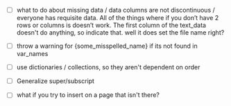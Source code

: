 
- [ ] what to do about missing data / data columns are not discontinuous / everyone has requisite data. All of the things where if you don’t have 2 rows or columns is doesn’t work. The first column of the text_data doesn't do anything, so indicate that. well it does set the file name right?
- [ ] throw a warning for {some_misspelled_name} if its not found in var_names
- [ ] use dictionaries / collections, so they aren't dependent on order
- [ ] Generalize super/subscript
- [ ] what if you try to insert on a page that isn't there? 



